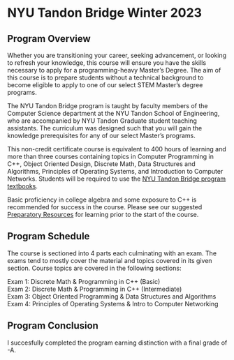 # NYU Tandon Bridge Winter 2023

## Program Overview

Whether you are transitioning your career, seeking advancement, or looking to refresh your knowledge, this course will ensure you have the skills necessary to apply for a programming-heavy Master’s Degree. The aim of this course is to prepare students without a technical background to become eligible to apply to one of our select STEM Master’s degree programs.

The NYU Tandon Bridge program is taught by faculty members of the Computer Science department at the NYU Tandon School of Engineering, who are accompanied by NYU Tandon Graduate student teaching assistants. The curriculum was designed such that you will gain the knowledge prerequisites for any of our select Master’s programs.

This non-credit certificate course is equivalent to 400 hours of learning and more than three courses containing topics in Computer Programming in C++, Object Oriented Design, Discrete Math, Data Structures and Algorithms, Principles of Operating Systems, and Introduction to Computer Networks. Students will be required to use the [NYU Tandon Bridge program textbooks](https://engineering.nyu.edu/academics/programs/nyu-tandon-bridge/preparatory-resources).

Basic proficiency in college algebra and some exposure to C++ is recommended for success in the course. Please see our suggested [Preparatory Resources](https://engineering.nyu.edu/academics/programs/nyu-tandon-bridge/preparatory-resources) for learning prior to the start of the course.

## Program Schedule

The course is sectioned into 4 parts each culminating with an exam. The exams tend to mostly cover the material and topics covered in its given section. Course topics are covered in the following sections: 

Exam 1: Discrete Math & Programming in C++ (Basic)  
Exam 2: Discrete Math & Programming in C++ (Intermediate)  
Exam 3: Object Oriented Programming & Data Structures and Algorithms  
Exam 4: Principles of Operating Systems & Intro to Computer Networking 

## Program Conclusion

I succesfully completed the program earning distinction with a final grade of -A.



